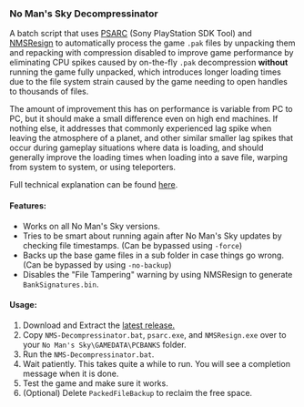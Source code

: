 ### No Man's Sky Decompressinator

A batch script that uses [PSARC](https://www.psdevwiki.com/ps3/PlayStation_archive_(PSARC)#PSARC) (Sony PlayStation SDK Tool) and [NMSResign](https://github.com/cheatfreak47/NMSResign) to automatically process the game `.pak` files by unpacking them and repacking with compression disabled to improve game performance by eliminating CPU spikes caused by on-the-fly `.pak` decompression **without** running the game fully unpacked, which introduces longer loading times due to the file system strain caused by the game needing to open handles to thousands of files.

The amount of improvement this has on performance is variable from PC to PC, but it should make a small difference even on high end machines. If nothing else, it addresses that commonly experienced lag spike when leaving the atmosphere of a planet, and other similar smaller lag spikes that occur during gameplay situations where data is loading, and should generally improve the loading times when loading into a save file, warping from system to system, or using teleporters. 

Full technical explanation can be found [here](https://nomansskyretro.com/wiki/Decompressinator).

#### Features:
 - Works on all No Man's Sky versions.
 - Tries to be smart about running again after No Man's Sky updates by checking file timestamps. (Can be bypassed using `-force`)
 - Backs up the base game files in a sub folder in case things go wrong. (Can be bypassed by using `-no-backup`)
 - Disables the "File Tampering" warning by using NMSResign to generate `BankSignatures.bin`.
 
#### Usage:
1. Download and Extract the [latest release.](https://github.com/cheatfreak47/NMSDecompressinator/releases/latest)
1. Copy `NMS-Decompressinator.bat`, `psarc.exe`, and `NMSResign.exe` over to your `No Man's Sky\GAMEDATA\PCBANKS` folder.
1. Run the `NMS-Decompressinator.bat`.
1. Wait patiently. This takes quite a while to run. You will see a completion message when it is done.
1. Test the game and make sure it works.
1. (Optional) Delete `PackedFileBackup` to reclaim the free space.
